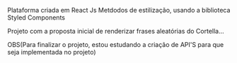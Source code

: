 Plataforma criada em React Js
Metdodos de estilização, usando a biblioteca Styled Components

Projeto com a proposta inicial de renderizar frases aleatórias do Cortella...

OBS(Para finalizar o projeto, estou estudando a criação de API'S para que seja implementada no projeto)
